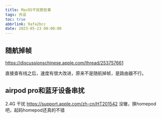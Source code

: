 ```yaml
---
title: MacOS干扰那些事
tags: 外设
toc: true
abbrlink: 9afa2bcc
date: 2023-05-23 00:00:00
---
```


## 

## 随航掉帧
https://discussionschinese.apple.com/thread/253757661

直接查有线之后，速度有很大改进，原来不是随航掉帧，是路由器不行。

## airpod pro和蓝牙设备串扰
2.4G 干扰
https://support.apple.com/zh-cn/HT201542
没辙，换homepod吧，起码homepod还真的不错